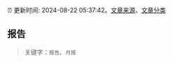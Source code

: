 :alarm_clock: 更新时间: 2024-08-22 05:37:42。[文章来源](/README.md)、[文章分类](/TAGS.md)

## 报告


> 关键字：`报告`、`月报`



